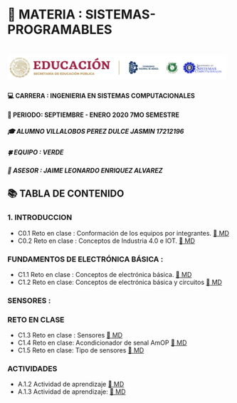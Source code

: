 # :blue_book: MATERIA : SISTEMAS-PROGRAMABLES 
#  ![LOGO](https://github.com/Villalobos39/SISTEMAS-PROGRAMABLES/blob/SISTEMAS-PROGRAMABLES/IMG/Logo.PNG)
#### :computer: CARRERA : INGENIERIA EN SISTEMAS COMPUTACIONALES 
#### :date: PERIODO: SEPTIEMBRE - ENERO 2020 7MO SEMESTRE
##### :mortar_board: ALUMNO VILLALOBOS PEREZ DULCE JASMIN 17212196 
##### :four_leaf_clover: EQUIPO : VERDE 
##### :briefcase: ASESOR : JAIME LEONARDO ENRIQUEZ ALVAREZ 
## :books: TABLA DE CONTENIDO 
### 1. INTRODUCCION 
- C0.1 Reto en clase : Conformación de los equipos por integrantes. [ :open_file_folder: MD](https://github.com/Villalobos39/SISTEMAS-PROGRAMABLES/blob/SISTEMAS-PROGRAMABLES/MD/C0.1_DulceJasminVillalobosPerez_Verde.md) 
- C0.2 Reto en clase : Conceptos de Industria 4.0 e IOT. [:open_file_folder: MD](https://github.com/Villalobos39/SISTEMAS-PROGRAMABLES/blob/SISTEMAS-PROGRAMABLES/MD/C0.2_DulceJasminVillalobosPerez_Verde.md)
### FUNDAMENTOS DE ELECTRÓNICA BÁSICA : 
- C1.1 Reto en clase : Conceptos de electrónica básica. [:open_file_folder: MD](https://github.com/Villalobos39/SISTEMAS-PROGRAMABLES/blob/SISTEMAS-PROGRAMABLES/MD/C1.1_DulceJasminVillalobosPerez_Verde.md)
- C1.2 Reto en clase: Conceptos de electrónica básica y circuitos   [:open_file_folder: MD](https://github.com/Villalobos39/SISTEMAS-PROGRAMABLES/blob/SISTEMAS-PROGRAMABLES/MD/C1.2_DulceJasminVillalobosPerez_Verde_.md)

### SENSORES : 
### RETO EN CLASE
- C1.3 Reto en clase : Sensores [:open_file_folder: MD](https://github.com/Villalobos39/SISTEMAS-PROGRAMABLES/blob/SISTEMAS-PROGRAMABLES/MD/C1.3_DulceJasminVillalobosPerez_Verde.md)
- C1.4 Reto en clase: Acondicionador de senal AmOP [:open_file_folder: MD](https://github.com/Villalobos39/SISTEMAS-PROGRAMABLES/blob/SISTEMAS-PROGRAMABLES/MD/C1.4_DulceJasminVillalobosPerez_Verde.md)
- C1.5 Reto en clase: Tipo de sensores [:open_file_folder: MD](https://github.com/Villalobos39/SISTEMAS-PROGRAMABLES/blob/SISTEMAS-PROGRAMABLES/MD/C1.5_DulceJasminVillalobosPerez_Verde.md)
### ACTIVIDADES
- A.1.2 Actividad de aprendizaje [:open_file_folder: MD](https://github.com/Villalobos39/SISTEMAS-PROGRAMABLES/blob/SISTEMAS-PROGRAMABLES/MD/A1.2_Dulce_Jasmin_Villalobos_Perez_Verde.md)
- A.1.3 Actividad de aprendizaje: [:open_file_folder: MD](https://github.com/Villalobos39/SISTEMAS-PROGRAMABLES/blob/SISTEMAS-PROGRAMABLES/MD/A1.3_DulceJasminVillalobosPerez_Verde.md)


